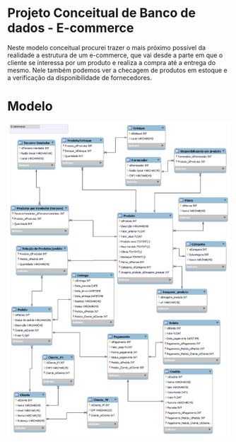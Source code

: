 # Projeto Conceitual de Banco de dados - E-commerce

<p>Neste modelo conceitual procurei trazer o mais próximo possível da realidade a estrutura de um e-commerce, que vai desde a parte em que o cliente se interessa por um produto e realiza a compra até a entrega do mesmo.
Nele também podemos ver a checagem de produtos em estoque e a verificação da disponibilidade de fornecedores.
</p>

# Modelo

![Modelagem](model/E-commerce.png)
